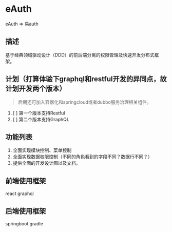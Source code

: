 # eAuth
eAuth => 易auth

## 描述
基于经典领域驱动设计（DDD）的前后端分离的权限管理及快速开发分布式框架。

## 计划（打算体验下graphql和restful开发的异同点，故计划开发两个版本）
> 后期还可加入容器化和springcloud或者dubbo服务治理相关组件。
1. [ ] 第一个版本支持Restful
2. [ ] 第二个版本支持GraphQL

## 功能列表
1. 全面实现模块控制、菜单控制
2. 全面实现数据权限控制（不同的角色看到的字段不同？数据行不同？）
3. 提供全面的开发设计图以及文档。

## 前端使用框架
react graphql

## 后端使用框架
springboot gradle



